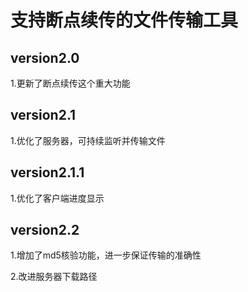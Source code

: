 # 支持断点续传的文件传输工具
## version2.0
1.更新了断点续传这个重大功能
## version2.1
1.优化了服务器，可持续监听并传输文件
## version2.1.1
1.优化了客户端进度显示
## version2.2
1.增加了md5核验功能，进一步保证传输的准确性

2.改进服务器下载路径
